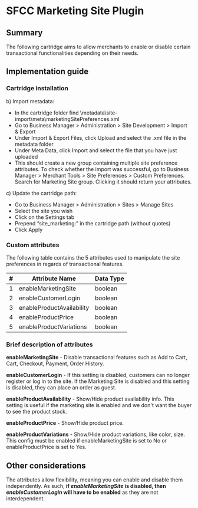 # SFCC Marketing Site Plugin

## Summary

The following cartridge aims to allow merchants to enable or disable certain transactional functionalities depending on their needs.

## Implementation guide

### Cartridge installation

b)	Import metadata:
-	In the cartridge folder find \metadata\site-import\meta\marketingSitePreferences.xml
-	Go to Business Manager > Administration > Site Development > Import & Export
-	Under Import & Export Files, click Upload and select the .xml file in the metadata folder
-	Under Meta Data, 	click Import and select the file that you have just uploaded
-	This should create a new group containing multiple site preference attributes. To check whether the import was successful, go to Business Manager > Merchant Tools > Site Preferences > Custom Preferences. Search for Marketing Site group. Clicking it should return your attributes.

c)	Update the cartridge path:
-	Go to Business Manager > Administration > Sites > Manage Sites
-	Select the site you wish
-	Click on the Settings tab
-	Prepend “site_marketing:” in the cartridge path (without quotes)
-	Click Apply

### Custom attributes

The following table contains the 5 attributes used to manipulate the site preferences in regards of transactional features.

|#|Attribute Name|Data Type|
|---|---|---|
|1|enableMarketingSite|boolean|
|2|enableCustomerLogin|boolean|
|3|enableProductAvailability|boolean|
|4|enableProductPrice|boolean|
|5|enableProductVariations|boolean|

### Brief description of attributes

**enableMarketingSite** - Disable transactional features such as Add to Cart, Cart, Checkout, Payment, Order History.

**enableCustomerLogin** - If this setting is disabled, customers can no longer register or log in to the site. If the Marketing Site is disabled and this setting is disabled, they can place an order as guest.

**enableProductAvailability** - Show/Hide product availability info. This setting is useful if the marketing site is enabled and we don't want the buyer to see the product stock.

**enableProductPrice** - Show/Hide product price.

**enableProductVariations** - Show/Hide product variations, like color, size. This config must be enabled if enableMarketingSite is set to No or enableProductPrice is set to Yes.

## Other considerations

The attributes allow flexibility, meaning you can enable and disable them independently. As such, **if _enableMarketingSite_ is disabled, then _enableCustomerLogin_ will have to be enabled** as they are not interdependent.